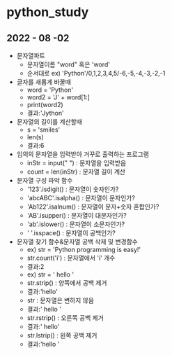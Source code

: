# python_study

## 2022 - 08 -02

- 문자열파트
  - 문자열이름 "word" 혹은 'word'
  - 순서대로 ex) 'Python'/0,1,2,3,4,5/-6,-5,-4,-3,-2,-1 
- 글자를 새롭게 바꿀때 
  - word = 'Python'
  - word2 = 'J' + word[1:]
  - print(word2)
  - 결과:'Jython'
- 문자열의 길이를 계산할때
  - s = 'smiles'
  - len(s)
  - 결과:6
- 임의의 문자열을 입력받아 거꾸로 출력하는 프로그램
  - inStr = input(" ") : 문자열을 입력받음
  - count = len(inStr) : 문자열 길이 계산
- 문자열 구성 파악 함수
  - '123'.isdigit() : 문자열이 숫자인가?
  - 'abcABC'.isalpha() : 문자열이 문자인가?
  - 'Ab122'.isalnum() : 문자열이 문자+숫자 혼합인가?
  - 'AB'.isupper() : 문자열이 대문자인가?
  - 'ab'.islower() : 문자열이 소문자인가?
  - ' '.isspace() : 문자열이 공백인가?
- 문자열 찾기 함수&문자열 공백 삭제 및 변경함수
  - ex) str = 'Python programming is easy!'
  - str.count('i') : 문자열에서 'i' 개수
  - 결과:2
  - ex) str = ' hello '
  - str.strip() : 양쪽에서 공백 제거
  - 결과:'hello'
  - str : 문자열은 변하지 않음
  - 결과:' hello '
  - str.rstrip() : 오른쪽 공백 제거
  - 결과:' hello'
  - str.lstrip() : 왼쪽 공백 제거
  - 결과:'hello '
